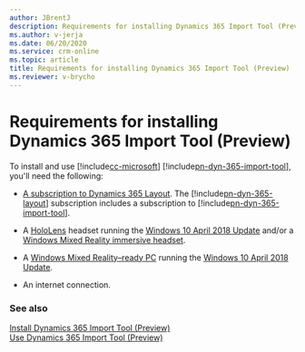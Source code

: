 ```yaml
---
author: JBrentJ
description: Requirements for installing Dynamics 365 Import Tool (Preview)
ms.author: v-jerja
ms.date: 06/20/2020
ms.service: crm-online
ms.topic: article
title: Requirements for installing Dynamics 365 Import Tool (Preview)
ms.reviewer: v-brycho
---
```


# Requirements for installing Dynamics 365 Import Tool (Preview)

To install and use [!include[cc-microsoft](../includes/cc-microsoft.md)] [!include[pn-dyn-365-import-tool](../includes/pn-dyn-365-import-tool.md)], you'll need the following:

- [A subscription to Dynamics 365 Layout](https://docs.microsoft.com/dynamics365/mixed-reality/layout/buy-and-deploy-layout). The 
[!include[pn-dyn-365-layout](../includes/pn-dyn-365-layout.md)] subscription includes a subscription to [!include[pn-dyn-365-import-tool](../includes/pn-dyn-365-import-tool.md)].
 
- A [HoloLens](https://www.microsoft.com/hololens) headset running the [Windows 10 April 2018 Update](https://support.microsoft.com/help/12643) and/or a [Windows Mixed Reality immersive headset](https://www.microsoft.com/windows/windows-mixed-reality). 

- A [Windows Mixed Reality–ready PC](https://www.microsoft.com/windows/windows-mixed-reality-devices#wmrpcs) running the [Windows 10 April 2018 Update](https://support.microsoft.com/help/12643).

- An internet connection.

### See also

[Install Dynamics 365 Import Tool (Preview)](install.md)<br>
[Use Dynamics 365 Import Tool (Preview)](import-tool.md)
